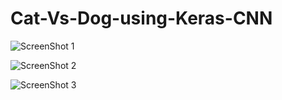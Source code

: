 # Cat-Vs-Dog-using-Keras-CNN

![ScreenShot 1](https://i.imgur.com/BwnMjli.png)

![ScreenShot 2](https://i.imgur.com/cf3WQrn.png)

![ScreenShot 3](https://i.imgur.com/Pk7jAch.png)
